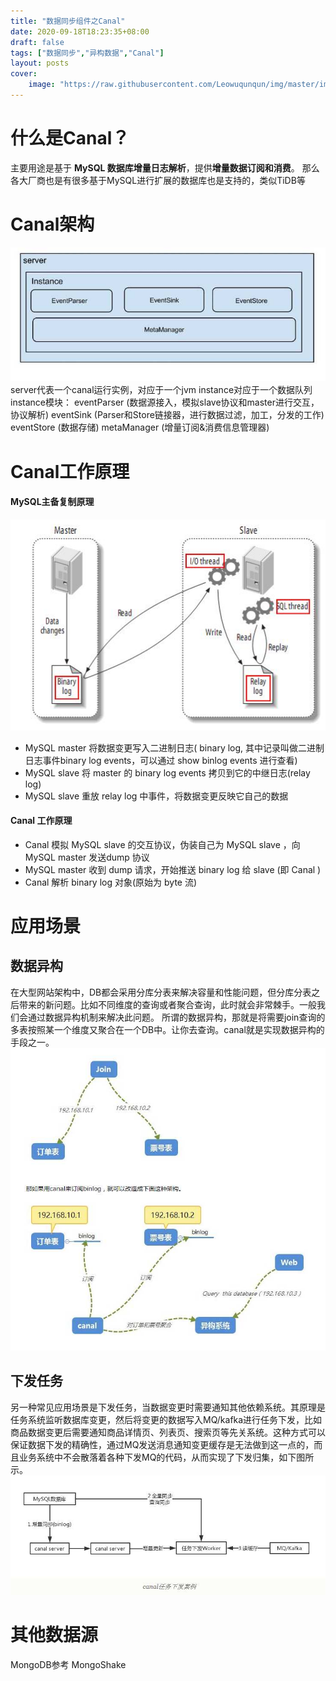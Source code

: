 ```yaml
---
title: "数据同步组件之Canal"
date: 2020-09-18T18:23:35+08:00
draft: false
tags: ["数据同步","异构数据","Canal"]
layout: posts
cover:
    image: "https://raw.githubusercontent.com/Leowuqunqun/img/master/image1656900021519-45d311fb-66f8-43a9-8392-3754cfaa0d50.png"
---
```


# 什么是Canal？
主要用途是基于 **MySQL 数据库增量日志解析**，提供**增量数据订阅和消费**。
那么各大厂商也是有很多基于MySQL进行扩展的数据库也是支持的，类似TiDB等
# Canal架构
![image.png](https://raw.githubusercontent.com/Leowuqunqun/img/master/image1656900021519-45d311fb-66f8-43a9-8392-3754cfaa0d50.png)
server代表一个canal运行实例，对应于一个jvm
instance对应于一个数据队列
instance模块：
eventParser (数据源接入，模拟slave协议和master进行交互，协议解析)
eventSink (Parser和Store链接器，进行数据过滤，加工，分发的工作)
eventStore (数据存储)
metaManager (增量订阅&消费信息管理器)

# Canal工作原理

#### MySQL主备复制原理

![](https://raw.githubusercontent.com/Leowuqunqun/img/master/image202304221126760.png)

- MySQL master 将数据变更写入二进制日志( binary log, 其中记录叫做二进制日志事件binary log events，可以通过 show binlog events 进行查看)
- MySQL slave 将 master 的 binary log events 拷贝到它的中继日志(relay log)
- MySQL slave 重放 relay log 中事件，将数据变更反映它自己的数据
#### Canal 工作原理

- Canal 模拟 MySQL slave 的交互协议，伪装自己为 MySQL slave ，向 MySQL master 发送dump 协议
- MySQL master 收到 dump 请求，开始推送 binary log 给 slave (即 Canal )
- Canal 解析 binary log 对象(原始为 byte 流)

# 应用场景

## 数据异构
在大型网站架构中，DB都会采用分库分表来解决容量和性能问题，但分库分表之后带来的新问题。比如不同维度的查询或者聚合查询，此时就会非常棘手。一般我们会通过数据异构机制来解决此问题。
所谓的数据异构，那就是将需要join查询的多表按照某一个维度又聚合在一个DB中。让你去查询。canal就是实现数据异构的手段之一。
![img](https://raw.githubusercontent.com/Leowuqunqun/img/master/image1656900503810-84ee23b0-3fbb-4185-af7b-7c551e8f3797.png)

## 下发任务
另一种常见应用场景是下发任务，当数据变更时需要通知其他依赖系统。其原理是任务系统监听数据库变更，然后将变更的数据写入MQ/kafka进行任务下发，比如商品数据变更后需要通知商品详情页、列表页、搜索页等先关系统。这种方式可以保证数据下发的精确性，通过MQ发送消息通知变更缓存是无法做到这一点的，而且业务系统中不会散落着各种下发MQ的代码，从而实现了下发归集，如下图所示。
![img](https://raw.githubusercontent.com/Leowuqunqun/img/master/image1656900486593-9d278e71-d6fd-4f9f-b878-0345509ea5e8.png)

# 其他数据源
MongoDB参考 MongoShake
